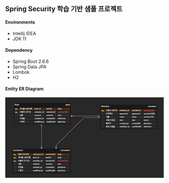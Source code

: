 ## Spring Security 학습 기반 샘플 프로젝트

#### Environments

- Intellij IDEA
- JDK 11

#### Dependency

- Spring Boot 2.6.6
- Spring Data JPA
- Lombok
- H2

#### Entity ER Diagram

![Github_Logo](./doc/images/erd.png)

